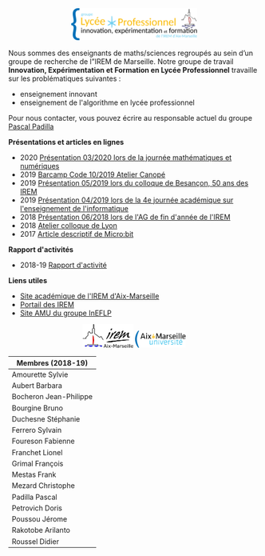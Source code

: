 <div style="text-align:center"><img src="./res/fig-logo-ineflp.png" width="50%"></div>

Nous sommes des enseignants de maths/sciences regroupés au sein
d’un groupe de recherche de l”IREM de Marseille.
Notre groupe de travail **Innovation, Expérimentation et Formation
en Lycée Professionnel** travaille sur les problématiques suivantes :

* enseignement innovant
* enseignement de l'algorithme en lycée professionnel

Pour nous contacter, vous pouvez écrire au responsable actuel du groupe
[Pascal Padilla](mailto://irem.p@dilla.fr?subject=ContactGithub)

**Présentations et articles en lignes**

* 2020 [Présentation 03/2020 lors de la journée mathématiques et numériques](./2020_mathsNumMars)
* 2019 [Barcamp Code 10/2019 Atelier Canopé](./2019_canope)
* 2019 [Présentation 05/2019 lors du colloque de Besançon, 50 ans des IREM](./2019_besancon/)
* 2019 [Présentation 04/2019 lors de la 4e journée académique sur l'enseignement de l'informatique](./2019_journeeInfo/)
* 2018 [Présentation 06/2018 lors de l'AG de fin d'année de l'IREM](./2018_ag/)
* 2018 [Atelier colloque de Lyon](./2018_colloqueLyon/)
* 2017 [Article descriptif de Micro:bit](http://url.univ-irem.fr/ineflp-microbit)


**Rapport d'activités**

* 2018-19 [Rapport d'activité](./RAP_2019/)



**Liens utiles**

* [Site académique de l'IREM d'Aix-Marseille](http://url.univ-irem.fr/mars)
* [Portail des IREM](http://www.univ-irem.fr/)
* [Site AMU du groupe InEFLP](https://irem.univ-amu.fr/fr/groupes-travail/groupe-travail-innovation-experimentation-formation-lp)


<div style="text-align:center">
<img src="./res/logo-irem.jpg" width="20%">

<img src="./res/amu.png" width="20%">
</div>

|Membres (2018-19)            |
|-----------------------------|
| Amourette	Sylvie            |
| Aubert	Barbara           |
| Bocheron	Jean-Philippe     |
| Bourgine	Bruno             |
| Duchesne	Stéphanie         |
| Ferrero	Sylvain           |
| Foureson	Fabienne          |
| Franchet	Lionel            |
| Grimal	François          |
| Mestas	Frank             |
| Mezard	Christophe        |
| Padilla	Pascal            |
| Petrovich	Doris             |
| Poussou	Jérome            |
| Rakotobe	Arilanto          |
| Roussel	Didier            |
